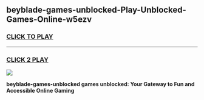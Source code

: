 
## beyblade-games-unblocked-Play-Unblocked-Games-Online-w5ezv
<h3>
<a href="https://premium76.site?title=beyblade-games-unblocked&ref=24A">CLICK TO PLAY</a></h3>
<hr>

<h3>
<a href="https://premium76.site?title=beyblade-games-unblocked&ref=24A">CLICK 2 PLAY</a>
  
</h3>

<a href="https://premium76.site?title=beyblade-games-unblocked&ref=24A"><img src="https://clearcache.store/games.png"></a>


**beyblade-games-unblocked games unblocked: Your Gateway to Fun and Accessible Online Gaming**
